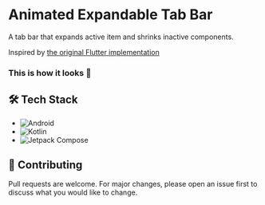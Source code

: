 # Animated Expandable Tab Bar

A tab bar that expands active item and shrinks inactive components.

Inspired by [the original Flutter implementation](https://flutterwidgethub.com/components/blocks/tabs/expandable-tab-bar)

### This is how it looks 📸



## 🛠️ Tech Stack

- ![Android](https://img.shields.io/badge/Android-3DDC84?logo=android&logoColor=white)
- ![Kotlin](https://img.shields.io/badge/Kotlin-0095D5?&logo=kotlin&logoColor=white)
- ![Jetpack Compose](https://img.shields.io/badge/Jetpack%20Compose-01A9DB)


## 🤝 Contributing

Pull requests are welcome. For major changes, please open an issue first to discuss what you would like to change.

